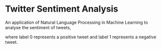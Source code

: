 # Twitter Sentiment Analysis

An application of Natural Language Processing in Machine Learning to analyse the sentiment of tweets, 

where label 0 represents a positive tweet and label 1 represents a negative tweet.

